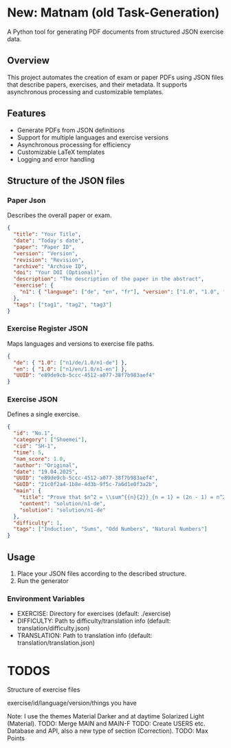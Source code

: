 # New: Matnam (old Task-Generation)
A Python tool for generating PDF documents from structured JSON exercise data.

## Overview

This project automates the creation of exam or paper PDFs using JSON files that describe papers, exercises, and their metadata. It supports asynchronous processing and customizable templates.

## Features

- Generate PDFs from JSON definitions
- Support for multiple languages and exercise versions
- Asynchronous processing for efficiency
- Customizable LaTeX templates
- Logging and error handling

##  Structure of the JSON files

### Paper Json

Describes the overall paper or exam.

```JSON
{
  "title": "Your Title",
  "date": "Today's date",
  "paper": "Paper ID",
  "version": "Version",
  "revision": "Revision",
  "archive": "Archive ID",
  "doi": "Your DOI (Optional)",
  "description": "The description of the paper in the abstract",
  "exercise": {
    "n1": { "language": ["de", "en", "fr"], "version": ["1.0", "1.0", "1.0"], "exercise": [1] }
  },
  "tags": ["tag1", "tag2", "tag3"]
}
```

###  Exercise Register JSON

Maps languages and versions to exercise file paths.

```json
{
  "de": { "1.0": ["n1/de/1.0/n1-de"] },
  "en": { "1.0": ["n1/en/1.0/n1-en"] },
  "UUID": "e89de9cb-5ccc-4512-a077-38f7b983aef4"
}
```

### Exercise JSON
Defines a single exercise.
```JSON
{
  "id": "No.1",
  "category": ["Shoemei"],
  "cid": "SH-1",
  "time": 5,
  "nam_score": 1.0,
  "author": "Original",
  "date": "19.04.2025",
  "UUID": "e89de9cb-5ccc-4512-a077-38f7b983aef4",
  "GUID": "21c0f2a4-1b8e-4d3b-9f5c-7a6d1e0f3a2b",
  "main": {
    "title": "Prove that $n^2 = \\sum^{{n}{2}}_{n = 1} = (2n - 1) = n^2$",
    "content": "solution/n1-de",
    "solution": "solution/n1-de"
  },
  "difficulty": 1,
  "tags": ["Induction", "Sums", "Odd Numbers", "Natural Numbers"]
}
```

## Usage
1. Place your JSON files according to the described structure.
2. Run the generator

### Environment Variables
- EXERCISE: Directory for exercises (default: ./exercise)
- DIFFICULTY: Path to difficulty/translation info (default: translation/difficulty.json)
- TRANSLATION: Path to translation info (default: translation/translation.json)

# TODOS

Structure of exercise files

exercise/id/language/version/things you have

Note: I use the themes Material Darker and at daytime Solarized Light (Material).
TODO: Merge MAIN and MAIN-F
TODO: Create USERS etc. Database and API, also a new type of section (Correction).
TODO: Max Points
